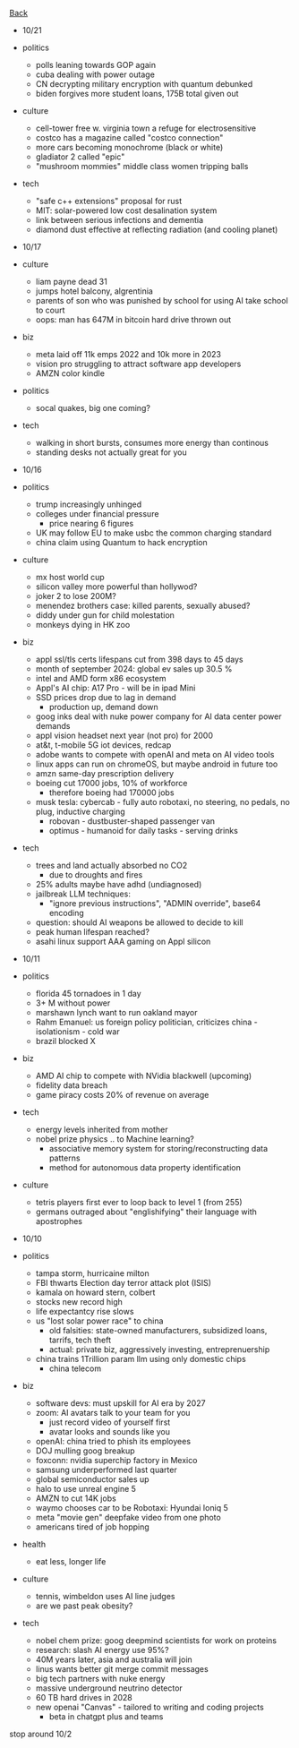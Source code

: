 [Back](./index.md)

- 10/21
- politics
  - polls leaning towards GOP again
  - cuba dealing with power outage
  - CN decrypting military encryption with quantum debunked
  - biden forgives more student loans, 175B total given out
- culture
  - cell-tower free w. virginia town a refuge for electrosensitive
  - costco has a magazine called "costco connection"
  - more cars becoming monochrome (black or white)
  - gladiator 2 called "epic"
  - "mushroom mommies" middle class women tripping balls
- tech
  - "safe c++ extensions" proposal for rust
  - MIT: solar-powered low cost desalination system
  - link between serious infections and dementia
  - diamond dust effective at reflecting radiation (and cooling planet)

- 10/17
- culture
  - liam payne dead 31
  - jumps hotel balcony, algrentinia
  - parents of son who was punished by school for using AI take school to court
  - oops: man has 647M in bitcoin hard drive thrown out
- biz
  - meta laid off 11k emps 2022 and 10k more in 2023
  - vision pro struggling to attract software app developers
  - AMZN color kindle
- politics
  - socal quakes, big one coming?
- tech
  - walking in short bursts, consumes more energy than continous
  - standing desks not actually great for you

- 10/16
- politics
  - trump increasingly unhinged
  - colleges under financial pressure
    - price nearing 6 figures
  - UK may follow EU to make usbc the common charging standard
  - china claim using Quantum to hack encryption
- culture
  - mx host world cup
  - silicon valley more powerful than hollywod?
  - joker 2 to lose 200M?
  - menendez brothers case: killed parents, sexually abused?
  - diddy under gun for child molestation
  - monkeys dying in HK zoo
- biz
  - appl ssl/tls certs lifespans cut from 398 days to 45 days
  - month of september 2024: global ev sales up 30.5 %
  - intel and AMD form x86 ecosystem
  - Appl's AI chip: A17 Pro - will be in ipad Mini
  - SSD prices drop due to lag in demand
    - production up, demand down
  - goog inks deal with nuke power company for AI data center power demands
  - appl vision headset next year (not pro) for 2000
  - at&t, t-mobile 5G iot devices, redcap
  - adobe wants to compete with openAI and meta on AI video tools
  - linux apps can run on chromeOS, but maybe android in future too
  - amzn same-day prescription delivery
  - boeing cut 17000 jobs, 10% of workforce
    - therefore boeing had 170000 jobs
  - musk tesla: cybercab - fully auto robotaxi, no steering, no pedals, no plug, inductive charging
    - robovan - dustbuster-shaped passenger van
    - optimus - humanoid for daily tasks - serving drinks
- tech
  - trees and land actually absorbed no CO2
    - due to droughts and fires
  - 25% adults maybe have adhd (undiagnosed)
  - jailbreak LLM techniques:
    - "ignore previous instructions", "ADMIN override", base64 encoding
  - question: should AI weapons be allowed to decide to kill
  - peak human lifespan reached?
  - asahi linux support AAA gaming on Appl silicon

- 10/11
- politics
  - florida 45 tornadoes in 1 day
  - 3+ M without power
  - marshawn lynch want to run oakland mayor
  - Rahm Emanuel: us foreign policy politician, criticizes china - isolationism - cold war
  - brazil blocked X
- biz
  - AMD AI chip to compete with NVidia blackwell (upcoming)
  - fidelity data breach
  - game piracy costs 20% of revenue on average
- tech
  - energy levels inherited from mother
  - nobel prize physics .. to Machine learning?
    - associative memory system for storing/reconstructing data patterns
    - method for autonomous data property identification
- culture
  - tetris players first ever to loop back to level 1 (from 255)
  - germans outraged about "englishifying" their language with apostrophes

- 10/10
- politics
  - tampa storm, hurricaine milton
  - FBI thwarts Election day terror attack plot (ISIS)
  - kamala on howard stern, colbert
  - stocks new record high
  - life expectantcy rise slows
  - us "lost solar power race" to china
    - old falsities: state-owned manufacturers, subsidized loans, tarrifs, tech theft
    - actual: private biz, aggressively investing, entreprenuership
  - china trains 1Trillion param llm using only domestic chips
    - china telecom
- biz
  - software devs: must upskill for AI era by 2027
  - zoom: AI avatars talk to your team for you
    - just record video of yourself first
    - avatar looks and sounds like you
  - openAI: china tried to phish its employees
  - DOJ mulling goog breakup
  - foxconn: nvidia superchip factory in Mexico
  - samsung underperformed last quarter
  - global semiconductor sales up
  - halo to use unreal engine 5
  - AMZN to cut 14K jobs
  - waymo chooses car to be Robotaxi: Hyundai Ioniq 5
  - meta "movie gen" deepfake video from one photo
  - americans tired of job hopping
- health
  - eat less, longer life
- culture
  - tennis, wimbeldon uses AI line judges
  - are we past peak obesity?
- tech
  - nobel chem prize: goog deepmind scientists for work on proteins
  - research: slash AI energy use 95%?
  - 40M years later, asia and australia will join
  - linus wants better git merge commit messages
  - big tech partners with nuke energy
  - massive underground neutrino detector
  - 60 TB hard drives in 2028
  - new openai "Canvas" - tailored to writing and coding projects
    - beta in chatgpt plus and teams


stop around 10/2